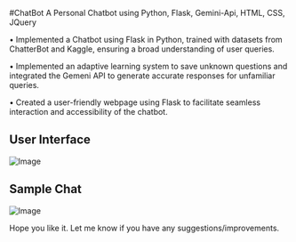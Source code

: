 #ChatBot
A Personal Chatbot using Python, Flask, Gemini-Api, HTML, CSS, JQuery

• Implemented a Chatbot using Flask in Python, trained with datasets from ChatterBot and Kaggle, ensuring a broad understanding of user queries.

• Implemented an adaptive learning system to save unknown questions and integrated the Gemeni API to generate accurate responses for unfamiliar queries.

• Created a user-friendly webpage using Flask to facilitate seamless interaction and accessibility of the chatbot.

## User Interface
![Image](https://github.com/user-attachments/assets/866ea10f-f640-417c-93ef-51412762c83a)

## Sample Chat
![Image](https://github.com/user-attachments/assets/158c1d57-bafb-43bd-8201-ff7f88376321)

Hope you like it. Let me know if you have any suggestions/improvements.
